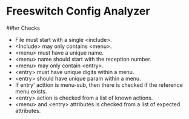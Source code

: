 # Freeswitch Config Analyzer

##Ivr Checks

* File must start with a single &lt;include&gt;.
* &lt;Include&gt; may only contains &lt;menu&gt;.
* &lt;menu&gt; must have a unique name.
* &lt;menu&gt; name should start with the reception number.
* &lt;menu&gt; may only contain &lt;entry&gt;.
* &lt;entry&gt; must have unique digits within a menu.
* &lt;entry&gt; should have unique param within a menu.
* If entry' acttion is menu-sub, then there is checked if the reference menu exists.
* &lt;entry&gt; action is checked from a list of known actions.
* &lt;menu&gt; and &lt;entry&gt; attributes is checked from a list of expected attributes.
